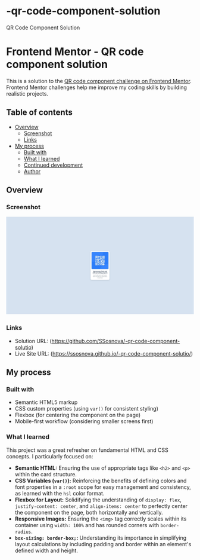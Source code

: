 # -qr-code-component-solution
 QR Code Component Solution
# Frontend Mentor - QR code component solution

This is a solution to the [QR code component challenge on Frontend Mentor](https://www.frontendmentor.io/challenges/qr-code-component-iux_sIO_H). Frontend Mentor challenges help me improve my coding skills by building realistic projects. 

## Table of contents

- [Overview](#overview)
  - [Screenshot](#screenshot)
  - [Links](#links)
- [My process](#my-process)
  - [Built with](#built-with)
  - [What I learned](#what-i-learned)
  - [Continued development](#continued-development)
  - [Author](#author)

## Overview

### Screenshot

![Screenshot of the QR code component solution](./qr-component-screenshot.jpeg)

### Links

- Solution URL: (https://github.com/SSosnova/-qr-code-component-solutio)
- Live Site URL: (https://ssosnova.github.io/-qr-code-component-solutio/)

## My process

### Built with

- Semantic HTML5 markup
- CSS custom properties (using `var()` for consistent styling)
- Flexbox (for centering the component on the page)
- Mobile-first workflow (considering smaller screens first)

### What I learned

This project was a great refresher on fundamental HTML and CSS concepts. I particularly focused on:

- **Semantic HTML:** Ensuring the use of appropriate tags like `<h2>` and `<p>` within the card structure.
- **CSS Variables (`var()`):** Reinforcing the benefits of defining colors and font properties in a `:root` scope for easy management and consistency, as learned with the `hsl` color format.
- **Flexbox for Layout:** Solidifying the understanding of `display: flex`, `justify-content: center`, and `align-items: center` to perfectly center the component on the page, both horizontally and vertically.
- **Responsive Images:** Ensuring the `<img>` tag correctly scales within its container using `width: 100%` and has rounded corners with `border-radius`.
- **`box-sizing: border-box;`:** Understanding its importance in simplifying layout calculations by including padding and border within an element's defined width and height.



